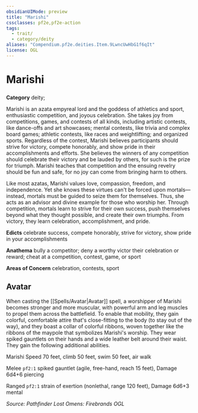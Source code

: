```yaml
---
obsidianUIMode: preview
title: "Marishi"
cssclasses: pf2e,pf2e-action
tags:
  - trait/
  - category/deity
aliases: "Compendium.pf2e.deities.Item.9LwncUwHbG1f6qIt"
license: OGL
---
```

# Marishi

### 

**Category** deity; 




Marishi is an azata empyreal lord and the goddess of athletics and sport, enthusiastic competition, and joyous celebration. She takes joy from competitions, games, and contests of all kinds, including artistic contests, like dance-offs and art showcases; mental contests, like trivia and complex board games; athletic contests, like races and weightlifting; and organized sports. Regardless of the contest, Marishi believes participants should strive for victory, compete honorably, and show pride in their accomplishments and efforts. She believes the winners of any competition should celebrate their victory and be lauded by others, for such is the prize for triumph. Marishi teaches that competition and the ensuing revelry should be fun and safe, for no joy can come from bringing harm to others.

Like most azatas, Marishi values love, compassion, freedom, and independence. Yet she knows these virtues can't be forced upon mortals—instead, mortals must be guided to seize them for themselves. Thus, she acts as an advisor and divine example for those who worship her. Through competition, mortals learn to strive for their own success, push themselves beyond what they thought possible, and create their own triumphs. From victory, they learn celebration, accomplishment, and pride.

**Edicts** celebrate success, compete honorably, strive for victory, show pride in your accomplishments

**Anathema** bully a competitor; deny a worthy victor their celebration or reward; cheat at a competition, contest, game, or sport

**Areas of Concern** celebration, contests, sport

## Avatar

When casting the [[Spells/Avatar|Avatar]] spell, a worshipper of Marishi becomes stronger and more muscular, with powerful arm and leg muscles to propel them across the battlefield. To enable that mobility, they gain colorful, comfortable attire that's close-fitting to the body (to stay out of the way), and they boast a collar of colorful ribbons, woven together like the ribbons of the maypole that symbolizes Marishi's worship. They wear spiked gauntlets on their hands and a wide leather belt around their waist. They gain the following additional abilities.

Marishi Speed 70 feet, climb 50 feet, swim 50 feet, air walk

Melee `pf2:1` spiked gauntlet (agile, free-hand, reach 15 feet), Damage 6d4+6 piercing

Ranged `pf2:1` strain of exertion (nonlethal, range 120 feet), Damage 6d6+3 mental

*Source: Pathfinder Lost Omens: Firebrands*
*OGL*